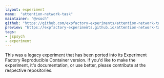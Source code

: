 ```yaml
---
layout: experiment
name:  "attention-network-task"
maintainer: "@vsoch"
github: "https://github.com/expfactory-experiments/attention-network-task"
preview: "https://expfactory-experiments.github.io/attention-network-task"
tags:
- jspsych
- experiment
---
```


This was a legacy experiment that has been ported into its Experiment Factory Reproducible Container version. If you'd like to make the experiment, it's documentation, or use better, please contribute at the respective repositories.
